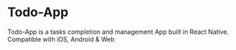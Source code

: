 # Todo-App
Todo-App is a tasks completion and management App built in React Native. Compatible with iOS, Android &amp; Web
